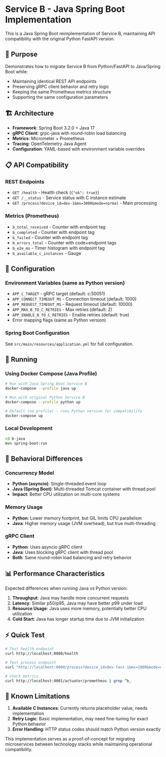 # Service B - Java Spring Boot Implementation

This is a Java Spring Boot reimplementation of Service B, maintaining API compatibility with the original Python FastAPI version.

## 🎯 Purpose

Demonstrates how to migrate Service B from Python/FastAPI to Java/Spring Boot while:
- Maintaining identical REST API endpoints 
- Preserving gRPC client behavior and retry logic
- Keeping the same Prometheus metrics structure
- Supporting the same configuration parameters

## 🏗️ Architecture

- **Framework**: Spring Boot 3.2.0 + Java 17
- **gRPC Client**: grpc-java with round-robin load balancing  
- **Metrics**: Micrometer + Prometheus
- **Tracing**: OpenTelemetry Java Agent
- **Configuration**: YAML-based with environment variable overrides

## 📋 API Compatibility

### REST Endpoints
- `GET /health` - Health check (`{"ok": true}`)
- `GET /__status` - Service status with C instance estimate
- `GET /process?device_id=dev-1&ms=3000&mode=normal` - Main processing

### Metrics (Prometheus)
- `b_total_received` - Counter with endpoint tag
- `b_completed` - Counter with endpoint tag  
- `b_failed` - Counter with endpoint tag
- `b_errors_total` - Counter with code+endpoint tags
- `b_e2e_ms` - Timer histogram with endpoint tag
- `b_available_c_instances` - Gauge

## 🔧 Configuration

### Environment Variables (same as Python version)
- `APP_C_TARGET` - gRPC target (default: c:50051)
- `APP_CONNECT_TIMEOUT_MS` - Connection timeout (default: 1000)
- `APP_REQUEST_TIMEOUT_MS` - Request timeout (default: 10000)
- `APP_MAX_B_TO_C_RETRIES` - Max retries (default: 2)
- `APP_ENABLE_B_TO_C_RETRIES` - Enable retries (default: true)
- Error mapping flags (same as Python version)

### Spring Boot Configuration
See `src/main/resources/application.yml` for full configuration.

## 🚀 Running

### Using Docker Compose (Java Profile)
```bash
# Run with Java Spring Boot Service B
docker-compose --profile java up

# Run with original Python Service B  
docker-compose --profile python up

# Default (no profile) - runs Python version for compatibility
docker-compose up
```

### Local Development
```bash
cd b-java
mvn spring-boot:run
```

## 🔄 Behavioral Differences

### Concurrency Model
- **Python (asyncio)**: Single-threaded event loop
- **Java (Spring Boot)**: Multi-threaded Tomcat container with thread pool
- **Impact**: Better CPU utilization on multi-core systems

### Memory Usage
- **Python**: Lower memory footprint, but GIL limits CPU parallelism
- **Java**: Higher memory usage (JVM overhead), but true multi-threading

### gRPC Client
- **Python**: Uses asyncio gRPC client
- **Java**: Uses blocking gRPC client with thread pool
- **Both**: Same round-robin load balancing and retry behavior

## 📊 Performance Characteristics

Expected differences when running Java vs Python version:
1. **Throughput**: Java may handle more concurrent requests
2. **Latency**: Similar p50/p95, Java may have better p99 under load
3. **Resource Usage**: Java uses more memory, potentially better CPU utilization
4. **Cold Start**: Java has longer startup time due to JVM initialization

## ⚡ Quick Test

```bash
# Test health endpoint
curl http://localhost:8080/health

# Test process endpoint  
curl "http://localhost:8080/process?device_id=dev-fast-1&ms=1000&mode=normal"

# Check metrics
curl http://localhost:8081/actuator/prometheus | grep ^b_
```

## 🐛 Known Limitations

1. **Available C Instances**: Currently returns placeholder value, needs implementation
2. **Retry Logic**: Basic implementation, may need fine-tuning for exact Python behavior
3. **Error Handling**: HTTP status codes should match Python version exactly

This implementation serves as a proof-of-concept for migrating microservices between technology stacks while maintaining operational compatibility.